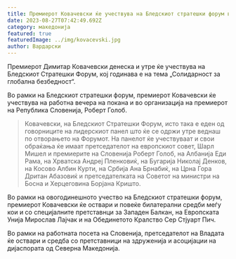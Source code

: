 ```yaml
---
title: Премиерот Ковачевски ќе учествува на Бледскиот стратешки форум во Словенија
date: 2023-08-27T07:42:49.692Z
category: македонија
featured: true
featuredImage: ../img/kovacevski.jpg
author: Вардарски
---
```

<!--StartFragment-->

Премиерот Димитар Ковачевски денеска и утре ќе учествува на Бледскиот Стратешки Форум, кој годинава е на тема „Солидарност за глобална безбедност“.



<!--EndFragment--><!--StartFragment-->

Во рамки на Бледскиот стратешки форум, премиерот Ковачевски ќе учествува на работна вечера на покана и во организација на премиерот на Република Словенија, Роберт Голоб.

> Ковачевски, на Бледскиот Стратешки Форум, исто така е еден од говорниците на лидерскиот панел што ќе се одржи утре веднаш по отворањето на Форумот. На панелот ќе учествуваат и свои обраќања ќе имаат претседателот на европскиот совет, Шарл Мишел и премиерите на Словенија Роберт Голоб, на Албанија Еди Рама, на Хрватска Андреј Пленковиќ, на Бугарија Николај Денков, на Косово Албин Курти, на Србија Ана Брнабиќ, на Црна Гора Дритан Абазовиќ и претседателката на Советот на министри на Босна и Херцеговина Борјана Кришто.

Во рамки на овогодинешното учество на Бледскиот стратешки форум, премиерот Ковачевски ќе оствари и повеќе билатерални средби меѓу кои и со специјалните претставнци за Западен Балкан, на Европската Унија Мирослав Лајчак и на Обединетото Кралство Сер Стјуарт Пич.

Во рамки на работната посета на Словенија, претседателот на Владата ќе оствари и средба со претставници на здруженија и асоцијации на дијаспората од Северна Македониja.

<!--EndFragment-->